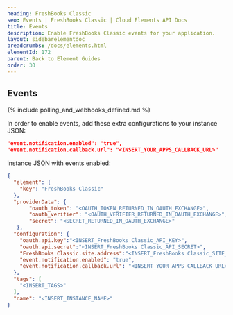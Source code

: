 ```yaml
---
heading: FreshBooks Classic
seo: Events | FreshBooks Classic | Cloud Elements API Docs
title: Events
description: Enable FreshBooks Classic events for your application.
layout: sidebarelementdoc
breadcrumbs: /docs/elements.html
elementId: 172
parent: Back to Element Guides
order: 30
---
```


## Events

{% include polling_and_webhooks_defined.md %}

In order to enable events, add these extra configurations to your instance JSON:

```JSON
"event.notification.enabled": "true",
"event.notification.callback.url": "<INSERT_YOUR_APPS_CALLBACK_URL>"
```

instance JSON with events enabled:

```JSON
{
  "element": {
    "key": "FreshBooks Classic"
  },
  "providerData": {
       "oauth_token": "<OAUTH_TOKEN_RETURNED_IN_OAUTH_EXCHANGE>",
       "oauth_verifier": "<OAUTH_VERIFIER_RETURNED_IN_OAUTH_EXCHANGE>",
       "secret": "<SECRET_RETURNED_IN_OAUTH_EXCHANGE>"
   },
  "configuration": {
  	"oauth.api.key":"<INSERT_FreshBooks Classic_API_KEY>",
  	"oauth.api.secret":"<INSERT_FreshBooks Classic_API_SECRET>",
    "FreshBooks Classic.site.address":"<INSERT_FreshBooks Classic_SITE_ADDRESS>",
    "event.notification.enabled": "true",
    "event.notification.callback.url": "<INSERT_YOUR_APPS_CALLBACK_URL>"
  },
  "tags": [
    "<INSERT_TAGS>"
  ],
  "name": "<INSERT_INSTANCE_NAME>"
}
```

